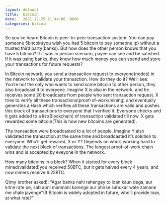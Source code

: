 ```yaml
---
layout: default
title:  bitcoin
date:   2021-12-25 11:44:00 -0000
categories: bitcoin
---
```


So you’ve heard Bitcoin is peer-to-peer transaction system. You can pay someone 5bitcoin(you wish you had 5 bitcoin to pay someone :p) without a trusted third party(banks). But how does the other person knows that you have 5 bitcoin? If it was in person scenario, payee can see and be satisfied. If it was using banks, they know how much money you can spend and store your transactions for future requests?

In Bitcoin network, you send a transaction request to everyone(nodes) in the network to validate your transaction. How do they do it? We’ll see. You’re not the only who wants to send some bitcoin to other person, they also broadcast it to everyone. Imagine X is also in the network, and he receives some 20 broadcasts from people who sent transaction request. X tries to verify all these transactions(proof-of-work/mining) and eventually generates a Hash which verifies all these transactions are valid and pushes this block of transactions to everyone that I verified it. Everyone checks and it gets added to a list(Blockchain) of transaction validated till now. X gets rewarded some bitcoin(This is how new bitcoins are generated). 

The transaction were broadcasted to a lot of people. Imagine Y also validated the transaction at the same time and broadcasted it’s solution to everyone. Who’ll get rewared, X or Y? Depends on who’s working hard to validate the next block of transactions. The longest proof-of-work chain wins and is accepted by eveyone in the network. 

How many bitcoins in a block? When it started for every block mined(validated)you received 50BTC, but it gets halved every 4 years, and now miners receive 6.25BTC.

Q(my brother asked): “Agar banks nahi rahengey to loan kaun dega, aur kitne rate pe, sab apni manmani karenge aur phirse sahukar wale zamane me chale jayenge”(If Bitcoin is widely adopted in future, who’ll provide loan, at what rate?”
